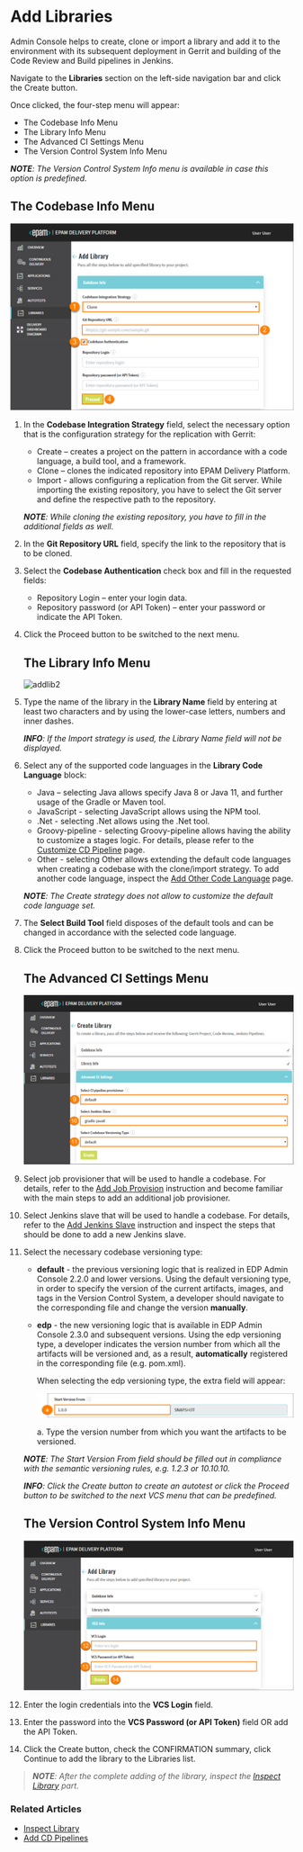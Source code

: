 # Add Libraries

Admin Console helps to create, clone or import a library and add it to the environment with its subsequent deployment in Gerrit and building of the Code Review and Build pipelines in Jenkins. 

Navigate to the **Libraries** section on the left-side navigation bar and click the Create button.

Once clicked, the four-step menu will appear:

* The Codebase Info Menu
* The Library Info Menu
* The Advanced CI Settings Menu
* The Version Control System Info Menu

_**NOTE**: The Version Control System Info menu is available in case this option is predefined._

## The Codebase Info Menu

![addlib1](../readme-resource/addlib1.png "addlib1")

1. In the **Codebase Integration Strategy** field, select the necessary option that is the configuration strategy for the replication with Gerrit:
    - Create – creates a project on the pattern in accordance with a code language, a build tool, and a framework.
    - Clone – clones the indicated repository into EPAM Delivery Platform.
    - Import - allows configuring a replication from the Git server. While importing the existing repository, you have to select the Git server and define the respective path to the repository.

    _**NOTE**: While cloning the existing repository, you have to fill in the additional fields as well._

2. In the **Git Repository URL** field, specify the link to the repository that is to be cloned.
3. Select the **Codebase Authentication** check box and fill in the requested fields:
    - Repository Login – enter your login data.
    - Repository password (or API Token) – enter your password or indicate the API Token.
4. Click the Proceed button to be switched to the next menu.

    ## The Library Info Menu

    ![addlib2](../readme-resource/addlib2.png "addlib2")

5. Type the name of the library in the **Library Name** field by entering at least two characters and by using the lower-case letters, numbers and inner dashes.

    _**INFO**: If the Import strategy is used, the Library Name field will not be displayed._

6. Select any of the supported code languages in the **Library Code Language** block:

    - Java – selecting Java allows specify Java 8 or Java 11, and further usage of the Gradle or Maven tool.
    - JavaScript - selecting JavaScript allows using the NPM tool.
    - .Net - selecting .Net allows using the .Net tool.
    - Groovy-pipeline - selecting Groovy-pipeline allows having the ability to customize a stages logic. For details, please refer to the [Customize CD Pipeline](https://github.com/epmd-edp/jenkins-operator/blob/master/documentation/customize-deploy-pipeline.md#customize-cd-pipeline) page.
    - Other - selecting Other allows extending the default code languages when creating a codebase with the clone/import strategy. To add another code language, inspect the [Add Other Code Language](https://github.com/epmd-edp/admin-console/blob/master/readme.md#add-other-code-language) page.

    _**NOTE**: The Create strategy does not allow to customize the default code language set._

7. The **Select Build Tool** field disposes of the default tools and can be changed in accordance with the selected code language.

8. Click the Proceed button to be switched to the next menu.

    ## The Advanced CI Settings Menu
    
    ![addlib3](../readme-resource/addlib3.png "addlib3")

9. Select job provisioner that will be used to handle a codebase. For details, refer to the [Add Job Provision](https://github.com/epmd-edp/jenkins-operator/blob/master/documentation/add-job-provision.md#add-job-provision) instruction and become familiar with the main steps to add an additional job provisioner.

10. Select Jenkins slave that will be used to handle a codebase. For details, refer to the [Add Jenkins Slave](https://github.com/epmd-edp/jenkins-operator/blob/master/documentation/add-jenkins-slave.md#add-jenkins-slave) instruction and inspect the steps that should be done to add a new Jenkins slave.

11. Select the necessary codebase versioning type:
         
    * **default** - the previous versioning logic that is realized in EDP Admin Console 2.2.0 and lower versions. Using the default versioning type, in order to specify the version of the current artifacts, images, and tags in the Version Control System, a developer should navigate to the corresponding file and change the version **manually**.
          
    * **edp** - the new versioning logic that is available in EDP Admin Console 2.3.0 and subsequent versions. Using the edp versioning type, a developer indicates the version number from which all the artifacts will be versioned and, as a result, **automatically** registered in the corresponding file (e.g. pom.xml). 
         
      When selecting the edp versioning type, the extra field will appear:
             
      ![add-app3_2](../readme-resource/addapp3_2.png "add-app3_2")
         
      a. Type the version number from which you want the artifacts to be versioned.
         
    _**NOTE**: The Start Version From field should be filled out in compliance with the semantic versioning rules, e.g. 1.2.3 or 10.10.10._    
    
    _**INFO**: Click the Create button to create an autotest or click the Proceed button to be switched to the next VCS menu that can be predefined._ 

    ## The Version Control System Info Menu

    ![addlib4](../readme-resource/addlib4.png "addlib4")

12. Enter the login credentials into the **VCS Login** field.
13. Enter the password into the **VCS Password (or API Token)** field OR add the API Token.
14. Click the Create button, check the CONFIRMATION summary, click Continue to add the library to the Libraries list.

> _**NOTE**: After the complete adding of the library, inspect the [Inspect Library](documentation/inspect_library.md) part._

### Related Articles

* [Inspect Library](documentation/inspect_library.md)
* [Add CD Pipelines](documentation/add_cd_pipelines.md)